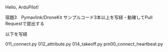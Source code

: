Hello, ArduPilot!

宿題3　Pymavlink/DroneKit サンプルコード3本以上を写経・動確してPull Requestで提出する


以下を写経

011_connect.py
012_attribute.py
014_takeoff.py
pm00_connect_heartbeat.py

